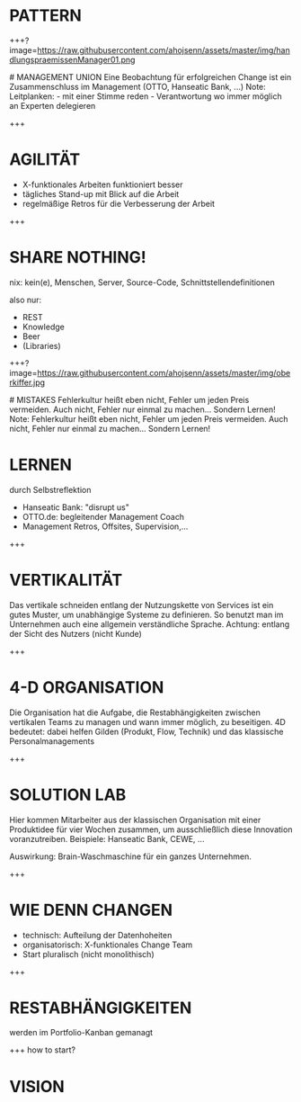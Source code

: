 # PATTERN


+++?image=https://raw.githubusercontent.com/ahojsenn/assets/master/img/handlungspraemissenManager01.png
<div>
# MANAGEMENT UNION
Eine Beobachtung für erfolgreichen Change ist ein Zusammenschluss im Management (OTTO, Hanseatic Bank, ...)
Note:
Leitplanken:
- mit einer Stimme reden
- Verantwortung wo immer möglich an Experten delegieren
</div>
<!-- .element: class="fragment fade-out" -->

+++
# AGILITÄT
- X-funktionales Arbeiten funktioniert besser
- tägliches Stand-up mit Blick auf die Arbeit
- regelmäßige Retros für die Verbesserung der Arbeit


+++
# SHARE NOTHING!
nix: kein(e), Menschen, Server, Source-Code, Schnittstellendefinitionen

also nur:
- REST
- Knowledge
- Beer
- (Libraries)


+++?image=https://raw.githubusercontent.com/ahojsenn/assets/master/img/oberkiffer.jpg
<div>
# MISTAKES
Fehlerkultur heißt eben nicht, Fehler um jeden Preis vermeiden.
Auch nicht, Fehler nur einmal zu machen...
Sondern Lernen!
</div>
<!-- .element: class="fragment fade-out" -->
Note:
Fehlerkultur heißt eben nicht, Fehler um jeden Preis vermeiden.
Auch nicht, Fehler nur einmal zu machen...
Sondern Lernen!

# LERNEN
durch Selbstreflektion
- Hanseatic Bank: "disrupt us"
- OTTO.de: begleitender Management Coach
- Management Retros, Offsites, Supervision,...


+++
# VERTIKALITÄT
Das vertikale schneiden entlang der Nutzungskette von Services ist ein gutes Muster, um unabhängige Systeme zu definieren. So benutzt man im Unternehmen auch eine allgemein verständliche Sprache.
Achtung: entlang der Sicht des Nutzers (nicht Kunde)


+++
# 4-D ORGANISATION
Die Organisation hat die Aufgabe, die Restabhängigkeiten zwischen vertikalen Teams zu managen und wann immer möglich, zu beseitigen. 4D bedeutet: dabei helfen Gilden (Produkt, Flow, Technik) und das klassische Personalmanagements


+++
# SOLUTION LAB
Hier kommen Mitarbeiter aus der klassischen Organisation mit einer Produktidee für vier Wochen zusammen, um ausschließlich diese Innovation voranzutreiben. Beispiele: Hanseatic Bank, CEWE, ...

Auswirkung: Brain-Waschmaschine für ein ganzes Unternehmen.

+++
# WIE DENN CHANGEN
- technisch: Aufteilung der Datenhoheiten
- organisatorisch: X-funktionales Change Team
- Start pluralisch (nicht monolithisch)


+++
# RESTABHÄNGIGKEITEN
werden im Portfolio-Kanban gemanagt



+++
how to start?
# VISION
<!-- .element: style="color: orange; "-->
